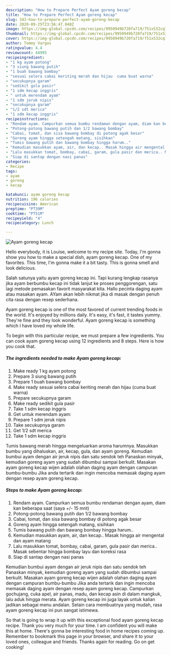 ```yaml
---
description: "How to Prepare Perfect Ayam goreng kecap"
title: "How to Prepare Perfect Ayam goreng kecap"
slug: 343-how-to-prepare-perfect-ayam-goreng-kecap
date: 2020-09-25T23:56:47.048Z
image: https://img-global.cpcdn.com/recipes/9950949b720fa719/751x532cq70/ayam-goreng-kecap-foto-resep-utama.jpg
thumbnail: https://img-global.cpcdn.com/recipes/9950949b720fa719/751x532cq70/ayam-goreng-kecap-foto-resep-utama.jpg
cover: https://img-global.cpcdn.com/recipes/9950949b720fa719/751x532cq70/ayam-goreng-kecap-foto-resep-utama.jpg
author: Tommy Vargas
ratingvalue: 4.4
reviewcount: 44995
recipeingredient:
- "1 kg ayam potong"
- "3 siung bawang putih"
- "1 buah bawang bombay"
- "sesuai selera cabai keriting merah dan hijau  cuma buat warna"
- "secukupnya garam"
- "sedikit gula pasir"
- "1 sdm kecap inggris"
- " untuk merendam ayam"
- "1 sdm jeruk nipis"
- "secukupnya garam"
- "1/2 sdt merica"
- "1 sdm kecap inggris"
recipeinstructions:
- "Rendam ayam. Campurkan semua bumbu rendaman dengan ayam, diam kan beberapa saat (saya +/- 15 mnt)"
- "Potong-potong bawang putih dan 1/2 bawang bombay"
- "Cabai, tomat, dan sisa bawang bombay di potong agak besar"
- "Goreng ayam hingga setengah matang, sisihkan"
- "Tumis bawang putih dan bawang bombay hingga harum.."
- "Kemudian masukkan ayam, air, dan kecap.. Masak hingga air mengental dan ayam matang"
- "Lalu masukkan tomat, bombay, cabai, garam, gula pasir dan merica.. Masak sebentar hingga bombay layu dan koreksi rasa"
- "Siap di santap dengan nasi panas"
categories:
- Recipe
tags:
- ayam
- goreng
- kecap

katakunci: ayam goreng kecap 
nutrition: 196 calories
recipecuisine: American
preptime: "PT39M"
cooktime: "PT51M"
recipeyield: "4"
recipecategory: Lunch

---
```



![Ayam goreng kecap](https://img-global.cpcdn.com/recipes/9950949b720fa719/751x532cq70/ayam-goreng-kecap-foto-resep-utama.jpg)

Hello everybody, it is Louise, welcome to my recipe site. Today, I'm gonna show you how to make a special dish, ayam goreng kecap. One of my favorites. This time, I'm gonna make it a bit tasty. This is gonna smell and look delicious.

Salah satunya yaitu ayam goreng kecap ini. Tapi kurang lengkap rasanya jika ayam berbumbu kecap ini tidak lanjut ke proses penggorengan, satu lagi metode pemasakan favorit masyarakat kita. Hallo pecinta daging ayam atau masakan ayam. AYam akan lebih nikmat jika di masak dengan penuh cita rasa dengan resep sederhana.

Ayam goreng kecap is one of the most favored of current trending foods in the world. It's enjoyed by millions daily. It's easy, it's fast, it tastes yummy. They're fine and they look wonderful. Ayam goreng kecap is something which I have loved my whole life.


To begin with this particular recipe, we must prepare a few ingredients. You can cook ayam goreng kecap using 12 ingredients and 8 steps. Here is how you cook that.

<!--inarticleads1-->

##### The ingredients needed to make Ayam goreng kecap:

1. Make ready 1 kg ayam potong
1. Prepare 3 siung bawang putih
1. Prepare 1 buah bawang bombay
1. Make ready sesuai selera cabai keriting merah dan hijau  (cuma buat warna)
1. Prepare secukupnya garam
1. Make ready sedikit gula pasir
1. Take 1 sdm kecap inggris
1. Get  untuk merendam ayam:
1. Prepare 1 sdm jeruk nipis
1. Take secukupnya garam
1. Get 1/2 sdt merica
1. Take 1 sdm kecap inggris


Tumis bawang merah hingga mengeluarkan aroma harumnya. Masukkan bumbu yang dihaluskan, air, kecap, gula, dan ayam goreng. Kemudian bumbui ayam dengan air jeruk nipis dan satu sendok teh Panaskan minyak, kemudian goreng ayam yang sudah dibumbui sampai berkulit. Masakan ayam goreng kecap wijen adalah olahan daging ayam dengan campuran bumbu-bumbu Jika anda tertarik dan ingin mencoba memasak daging ayam dengan resep ayam goreng kecap. 

<!--inarticleads2-->

##### Steps to make Ayam goreng kecap:

1. Rendam ayam. Campurkan semua bumbu rendaman dengan ayam, diam kan beberapa saat (saya +/- 15 mnt)
1. Potong-potong bawang putih dan 1/2 bawang bombay
1. Cabai, tomat, dan sisa bawang bombay di potong agak besar
1. Goreng ayam hingga setengah matang, sisihkan
1. Tumis bawang putih dan bawang bombay hingga harum..
1. Kemudian masukkan ayam, air, dan kecap.. Masak hingga air mengental dan ayam matang
1. Lalu masukkan tomat, bombay, cabai, garam, gula pasir dan merica.. Masak sebentar hingga bombay layu dan koreksi rasa
1. Siap di santap dengan nasi panas


Kemudian bumbui ayam dengan air jeruk nipis dan satu sendok teh Panaskan minyak, kemudian goreng ayam yang sudah dibumbui sampai berkulit. Masakan ayam goreng kecap wijen adalah olahan daging ayam dengan campuran bumbu-bumbu Jika anda tertarik dan ingin mencoba memasak daging ayam dengan resep ayam goreng kecap. Campurkan gochujang, cuka apel, air panas, madu, dan kecap asin di dalam mangkuk, lalu aduk hingga merata. Ayam goreng kecap ini juga layak untuk kalian jadikan sebagai menu andalan. Selain cara membuatnya yang mudah, rasa ayam goreng kecap ini pun sangat istimewa. 

So that is going to wrap it up with this exceptional food ayam goreng kecap recipe. Thank you very much for your time. I am confident you will make this at home. There's gonna be interesting food in home recipes coming up. Remember to bookmark this page in your browser, and share it to your loved ones, colleague and friends. Thanks again for reading. Go on get cooking!
